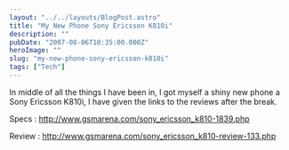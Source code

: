 ```yaml
---
layout: "../../layouts/BlogPost.astro"
title: "My New Phone Sony Ericsson K810i"
description: ""
pubDate: "2007-08-06T10:35:00.000Z"
heroImage: ""
slug: "my-new-phone-sony-ericsson-k810i"
tags: ["Tech"]
---
```


In middle of all the things I have been in, I got myself a shiny new phone a Sony Ericsson K810i, I have given the links to the reviews after the break.

Specs : <a title="http://www.gsmarena.com/sony_ericsson_k810-1839.php" href="http://www.gsmarena.com/sony_ericsson_k810-1839.php">http://www.gsmarena.com/sony_ericsson_k810-1839.php</a>

Review : <a title="http://www.gsmarena.com/sony_ericsson_k810-review-133.php" href="http://www.gsmarena.com/sony_ericsson_k810-review-133.php">http://www.gsmarena.com/sony_ericsson_k810-review-133.php</a>
